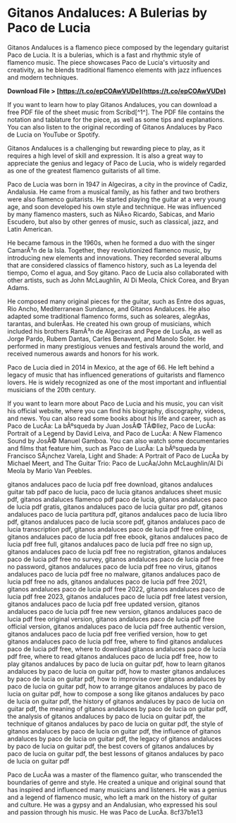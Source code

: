 
 
# Gitanos Andaluces: A Bulerias by Paco de Lucia
 
Gitanos Andaluces is a flamenco piece composed by the legendary guitarist Paco de Lucia. It is a bulerias, which is a fast and rhythmic style of flamenco music. The piece showcases Paco de Lucia's virtuosity and creativity, as he blends traditional flamenco elements with jazz influences and modern techniques.
 
**Download File > [https://t.co/epCOAwVUDe](https://t.co/epCOAwVUDe)**


 
If you want to learn how to play Gitanos Andaluces, you can download a free PDF file of the sheet music from Scribd[^1^]. The PDF file contains the notation and tablature for the piece, as well as some tips and explanations. You can also listen to the original recording of Gitanos Andaluces by Paco de Lucia on YouTube or Spotify.
 
Gitanos Andaluces is a challenging but rewarding piece to play, as it requires a high level of skill and expression. It is also a great way to appreciate the genius and legacy of Paco de Lucia, who is widely regarded as one of the greatest flamenco guitarists of all time.

Paco de Lucia was born in 1947 in Algeciras, a city in the province of Cadiz, Andalusia. He came from a musical family, as his father and two brothers were also flamenco guitarists. He started playing the guitar at a very young age, and soon developed his own style and technique. He was influenced by many flamenco masters, such as NiÃ±o Ricardo, Sabicas, and Mario Escudero, but also by other genres of music, such as classical, jazz, and Latin American.
 
He became famous in the 1960s, when he formed a duo with the singer CamarÃ³n de la Isla. Together, they revolutionized flamenco music, by introducing new elements and innovations. They recorded several albums that are considered classics of flamenco history, such as La leyenda del tiempo, Como el agua, and Soy gitano. Paco de Lucia also collaborated with other artists, such as John McLaughlin, Al Di Meola, Chick Corea, and Bryan Adams.
 
He composed many original pieces for the guitar, such as Entre dos aguas, Rio Ancho, Mediterranean Sundance, and Gitanos Andaluces. He also adapted some traditional flamenco forms, such as soleares, alegrÃ­as, tarantas, and bulerÃ­as. He created his own group of musicians, which included his brothers RamÃ³n de Algeciras and Pepe de LucÃ­a, as well as Jorge Pardo, Rubem Dantas, Carles Benavent, and Manolo Soler. He performed in many prestigious venues and festivals around the world, and received numerous awards and honors for his work.
 
Paco de Lucia died in 2014 in Mexico, at the age of 66. He left behind a legacy of music that has influenced generations of guitarists and flamenco lovers. He is widely recognized as one of the most important and influential musicians of the 20th century.

If you want to learn more about Paco de Lucia and his music, you can visit his official website, where you can find his biography, discography, videos, and news. You can also read some books about his life and career, such as Paco de LucÃ­a: La bÃºsqueda by Juan JosÃ© TÃ©llez, Paco de LucÃ­a: Portrait of a Legend by David Leiva, and Paco de LucÃ­a: A New Flamenco Sound by JosÃ© Manuel Gamboa. You can also watch some documentaries and films that feature him, such as Paco de LucÃ­a: La bÃºsqueda by Francisco SÃ¡nchez Varela, Light and Shade: A Portrait of Paco de LucÃ­a by Michael Meert, and The Guitar Trio: Paco de LucÃ­a/John McLaughlin/Al Di Meola by Mario Van Peebles.
 
gitanos andaluces paco de lucia pdf free download,  gitanos andaluces guitar tab pdf paco de lucia,  paco de lucia gitanos andaluces sheet music pdf,  gitanos andaluces flamenco pdf paco de lucia,  gitanos andaluces paco de lucia pdf gratis,  gitanos andaluces paco de lucia guitar pro pdf,  gitanos andaluces paco de lucia partitura pdf,  gitanos andaluces paco de lucia libro pdf,  gitanos andaluces paco de lucia score pdf,  gitanos andaluces paco de lucia transcription pdf,  gitanos andaluces paco de lucia pdf free online,  gitanos andaluces paco de lucia pdf free ebook,  gitanos andaluces paco de lucia pdf free full,  gitanos andaluces paco de lucia pdf free no sign up,  gitanos andaluces paco de lucia pdf free no registration,  gitanos andaluces paco de lucia pdf free no survey,  gitanos andaluces paco de lucia pdf free no password,  gitanos andaluces paco de lucia pdf free no virus,  gitanos andaluces paco de lucia pdf free no malware,  gitanos andaluces paco de lucia pdf free no ads,  gitanos andaluces paco de lucia pdf free 2021,  gitanos andaluces paco de lucia pdf free 2022,  gitanos andaluces paco de lucia pdf free 2023,  gitanos andaluces paco de lucia pdf free latest version,  gitanos andaluces paco de lucia pdf free updated version,  gitanos andaluces paco de lucia pdf free new version,  gitanos andaluces paco de lucia pdf free original version,  gitanos andaluces paco de lucia pdf free official version,  gitanos andaluces paco de lucia pdf free authentic version,  gitanos andaluces paco de lucia pdf free verified version,  how to get gitanos andaluces paco de lucia pdf free,  where to find gitanos andaluces paco de lucia pdf free,  where to download gitanos andaluces paco de lucia pdf free,  where to read gitanos andaluces paco de lucia pdf free,  how to play gitanos andaluces by paco de lucia on guitar pdf,  how to learn gitanos andaluces by paco de lucia on guitar pdf,  how to master gitanos andaluces by paco de lucia on guitar pdf,  how to improvise over gitanos andaluces by paco de lucia on guitar pdf,  how to arrange gitanos andaluces by paco de lucia on guitar pdf,  how to compose a song like gitanos andaluces by paco de lucia on guitar pdf,  the history of gitanos andaluces by paco de lucia on guitar pdf,  the meaning of gitanos andaluces by paco de lucia on guitar pdf,  the analysis of gitanos andaluces by paco de lucia on guitar pdf,  the technique of gitanos andaluces by paco de lucia on guitar pdf,  the style of gitanos andaluces by paco de lucia on guitar pdf,  the influence of gitanos andaluces by paco de lucia on guitar pdf,  the legacy of gitanos andaluces by paco de lucia on guitar pdf,  the best covers of gitanos andaluces by paco de lucia on guitar pdf,  the best lessons of gitanos andaluces by paco de lucia on guitar pdf
 
Paco de LucÃ­a was a master of the flamenco guitar, who transcended the boundaries of genre and style. He created a unique and original sound that has inspired and influenced many musicians and listeners. He was a genius and a legend of flamenco music, who left a mark on the history of guitar and culture. He was a gypsy and an Andalusian, who expressed his soul and passion through his music. He was Paco de LucÃ­a.
 8cf37b1e13
 
